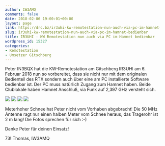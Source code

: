```yaml
---
author: IW3AMQ
comments: false
date: 2018-02-06 19:00:01+00:00
layout: page
link: https://drc.bz/ir3uhi-kw-remotestation-nun-auch-via-pc-im-hamnet-bedienbar/
slug: ir3uhi-kw-remotestation-nun-auch-via-pc-im-hamnet-bedienbar
title: IR3UHI - KW Remotestation nun auch via PC im Hamnet bedienbar
wordpress_id: 15327
categories:
- Remotestation
- Umsetzer Gitschberg
---
```


Peter IN3BQX hat die KW-Remotestation am Gitschberg IR3UHI am 6. Februar 2018 nun so vorbereitet, dass sie nicht nur mit dem originalen Bedienteil des RTX sondern auch über eine am PC installierte Software bedienbar ist. Der PC muss natürlich Zugang zum Hamnet haben. Beide Clublokale haben Hamnet Anschluß, via Funk auf 2,397 GHz versteht sich.

![](https://drc.bz/wp-content/uploads/2018/02/WhatsApp-Image-2018-02-06-at-19.26.11.jpeg) ![](https://drc.bz/wp-content/uploads/2018/02/WhatsApp-Image-2018-02-06-at-19.26.12.jpeg) ![](https://drc.bz/wp-content/uploads/2018/02/WhatsApp-Image-2018-02-06-at-19.26.13.jpeg) ![](https://drc.bz/wp-content/uploads/2018/02/WhatsApp-Image-2018-02-06-at-19.26.14.jpeg)

Meterhoher Schnee hat Peter nicht vom Vorhaben abgebracht! Die 50 MHz Antenne ragt nur einen halben Meter vom Schnee heraus, das Tragerohr ist 2 m lang! Die Fotos sprechen für sich :-)

Danke Peter für deinen Einsatz!

73! Thomas, IW3AMQ
